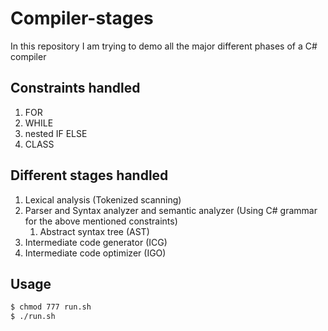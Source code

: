 # Compiler-stages
In this repository I am trying to demo all the major different phases of a C# compiler
## Constraints handled
 1. FOR
 2. WHILE
 3. nested IF ELSE
 4. CLASS
 
## Different stages handled 

1. Lexical analysis (Tokenized scanning)
2. Parser and Syntax analyzer and semantic analyzer (Using C# grammar for the above mentioned constraints) 
	1. Abstract syntax tree (AST)
3. Intermediate code generator (ICG)
4. Intermediate code optimizer (IGO)

## Usage
``` bash
$ chmod 777 run.sh
$ ./run.sh
```
